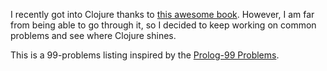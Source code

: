 I recently got into Clojure thanks to [this awesome book](https://www.braveclojure.com/do-things/). However, I am far from being able to go through it, so I decided to keep working on common problems and see where Clojure shines.

This is a 99-problems listing inspired by the [Prolog-99 Problems](https://www.ic.unicamp.br/~meidanis/courses/mc336/2009s2/prolog/problemas/).

